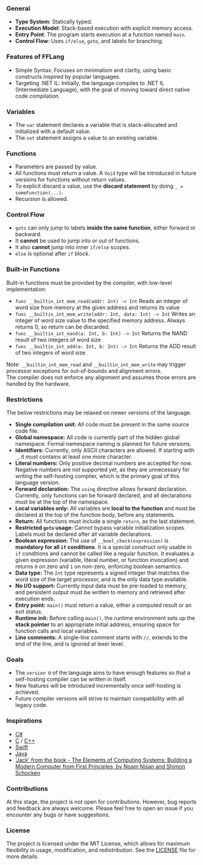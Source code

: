 ### General

- **Type System**: Statically typed.
- **Execution Model**: Stack-based execution with explicit memory access.
- **Entry Point**: The program starts execution at a function named `main`.
- **Control Flow**: Uses `if/else`, `goto`, and labels for branching.

### Features of FFLang

- Simple Syntax: Focuses on minimalism and clarity, using basic constructs inspired by popular languages.
- Targeting .NET IL: Initially, the language compiles to .NET IL (Intermediate Language), with the goal of moving toward direct native code compilation.

### Variables
- The `var` statement declares a variable that is stack-allocated and initialized with a default value.
- The `set` statement assigns a value to an existing variable.

### Functions

- Parameters are passed by value.
- All functions must return a value. A `Void` type will be introduced in future versions for functions without return values.
- To explicit discard a value, use the **discard statement** by doing `_ = someFunction(...)`.
- Recursion is allowed.

### Control Flow

- `goto` can only jump to labels **inside the same function**, either forward or backward.
- It **cannot** be used to jump into or out of functions.
- It also **cannot** jump into inner `if/else` scopes.
- `else` is optional after `if` block.

### Built-in Functions
Built-in functions must be provided by the compiler, with low-level implementation:

- `func __builtin_int_mem_read(addr: Int) -> Int` Reads an integer of word size from memory at the given address and returns its value
- `func __builtin_int_mem_write(addr: Int, data: Int) -> Int` Writes an integer of word size value to the specified memory address. Always returns 0, so return can be discarded.
- `func __builtin_int_nand(a: Int, b: Int) -> Int` Returns the NAND result of two integers of word size
- `func __builtin_int_add(a: Int, b: Int) -> Int` Returns the ADD result of two integers of word size

Note: `__builtin_int_mem_read` and `__builtin_int_mem_write` may trigger processor exceptions for out-of-bounds and alignment errors.  
The compiler does not enforce any alignment and assumes those errors are handled by the hardware.

### Restrictions

The below restrictions may be relaxed on newer versions of the language.

- **Single compilation unit:** All code must be present in the same source code file.
- **Global namespace:** All code is currently part of the hidden global namespace. Formal namespace naming is planned for future versions.
- **Identifiers:** Currently, only ASCII characters are allowed. If starting with `_`, it must contains at least one more character.
- **Literal numbers:** Only positive decimal numbers are accepted for now. Negative numbers are not supported yet, as they are unnecessary for writing the self-hosting compiler, which is the primary goal of this language version.
- **Forward declaration:** The `using` directive allows forward declaration. Currently, only functions can be forward declared, and all declarations must be at the top of the namespace.
- **Local variables only:** All variables are **local to the function** and must be declared at the top of the function body, before any statements.
- **Return:** All functions must include a single `return`, as the last statement.
- **Restricted `goto` usage:** Cannot bypass variable initialization scopes. Labels must be declared after all variable declarations.
- **Boolean expression:** The use of `__bool_check(expression)` is **mandatory for all `if` conditions**. It is a special construct only usable in `if` conditions and cannot be called like a regular function. It evaluates a given expression (variable, literal number, or function invocation) and returns `0` on zero and `1` on non-zero, enforcing boolean semantics.
- **Data type:** The `Int` type represents a signed integer that matches the word size of the target processor, and is the only data type available.
- **No I/O support:** Currently input data must be pre-loaded to memory, and persistent output must be written to memory and retrieved after execution ends.
- **Entry point:** `main()` must return a value, either a computed result or an exit status.
- **Runtime init:** Before calling `main()`, the runtime environment sets up the **stack pointer** to an appropriate initial address, ensuring space for function calls and local variables.
- **Line comments:** A single-line comment starts with `//`, extends to the end of the line, and is ignored at lexer level.

### Goals

- The `version 0` of the language aims to have enough features so that a self-hosting compiler can be written in itself.
- New features will be introduced incrementally once self-hosting is achieved.
- Future compiler versions will strive to maintain compatibility with all legacy code.

### Inspirations

- [C#](https://learn.microsoft.com/en-us/dotnet/csharp/)
- [C](https://en.cppreference.com/w/c) / [C++](https://en.cppreference.com/w/cpp)
- [Swift](https://www.swift.org/)
- [Java](https://dev.java/)
- ['Jack' from the book - The Elements of Computing Systems: Building a Modern Computer from First Principles, by Noam Nisan and Shimon Schocken](https://www.amazon.com/Elements-Computing-Systems-second-Principles/dp/0262539802/)

### Contributions

At this stage, the project is not open for contributions. However, bug reports and feedback are always welcome. Please feel free to open an issue if you encounter any bugs or have suggestions.

### License

The project is licensed under the MIT License, which allows for maximum flexibility in usage, modification, and redistribution. See the [LICENSE](LICENSE) file for more details.